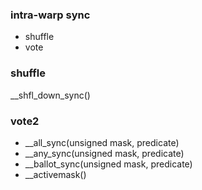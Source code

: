 ### intra-warp sync
- shuffle
- vote

### shuffle 
__shfl_down_sync()

### vote2
- __all_sync(unsigned mask, predicate)
- __any_sync(unsigned mask, predicate)
- __ballot_sync(unsigned mask, predicate)
- __activemask()